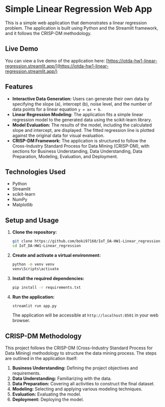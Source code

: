 # Simple Linear Regression Web App

This is a simple web application that demonstrates a linear regression problem. The application is built using Python and the Streamlit framework, and it follows the CRISP-DM methodology.

## Live Demo

You can view a live demo of the application here: [https://iotda-hw1-linear-regression.streamlit.app/](https://iotda-hw1-linear-regression.streamlit.app/)

## Features

*   **Interactive Data Generation:** Users can generate their own data by specifying the slope (a), intercept (b), noise level, and the number of data points for a linear equation `y = ax + b`.
*   **Linear Regression Modeling:** The application fits a simple linear regression model to the generated data using the scikit-learn library.
*   **Model Evaluation:** The results of the model, including the calculated slope and intercept, are displayed. The fitted regression line is plotted against the original data for visual evaluation.
*   **CRISP-DM Framework:** The application is structured to follow the Cross-Industry Standard Process for Data Mining (CRISP-DM), with sections for Business Understanding, Data Understanding, Data Preparation, Modeling, Evaluation, and Deployment.

## Technologies Used

*   Python
*   Streamlit
*   scikit-learn
*   NumPy
*   Matplotlib

## Setup and Usage

1.  **Clone the repository:**
    ```bash
    git clone https://github.com/boki97160/IoT_DA-HW1-Linear_regression.git
    cd IoT_DA-HW1-Linear_regression
    ```

2.  **Create and activate a virtual environment:**
    ```bash
    python -m venv venv
    venv\Scripts\activate
    ```

3.  **Install the required dependencies:**
    ```bash
    pip install -r requirements.txt
    ```

4.  **Run the application:**
    ```bash
    streamlit run app.py
    ```

    The application will be accessible at `http://localhost:8501` in your web browser.

## CRISP-DM Methodology

This project follows the CRISP-DM (Cross-Industry Standard Process for Data Mining) methodology to structure the data mining process. The steps are outlined in the application itself:

1.  **Business Understanding:** Defining the project objectives and requirements.
2.  **Data Understanding:** Familiarizing with the data.
3.  **Data Preparation:** Covering all activities to construct the final dataset.
4.  **Modeling:** Selecting and applying various modeling techniques.
5.  **Evaluation:** Evaluating the model.
6.  **Deployment:** Deploying the model.